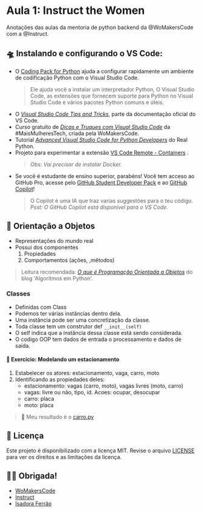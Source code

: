 # Aula 1: Instruct the Women 
Anotações das aulas da mentoria de python backend da @WoMakersCode com a @Instruct.

## 🛸 Instalando e configurando o VS Code:
- O [Coding Pack for Python](https://code.visualstudio.com/docs/python/coding-pack-python) ajuda a configurar rapidamente um ambiente de codificação Python com o Visual Studio Code. 
    > Ele ajuda você a instalar um interpretador Python, O Visual Studio Code, as extensões que fornecem suporte para Python no Visual Studio Code e vários pacotes Python comuns e úteis.
- O [*Visual Studio Code Tips and Tricks*](https://code.visualstudio.com/docs/getstarted/tips-and-tricks?WT.mc_id=devto-blog-gllemos), parte da documentação oficial do VS Code.
- Curso gratuito de [*Dicas e Truques com Visual Studio Code*](https://maismulheres.tech/courses/enrolled/1345414) da #MaisMulheresTech, criada pela WoMakersCode.
- Tutorial [*Advanced Visual Studio Code for Python Developers*](https://realpython.com/advanced-visual-studio-code-python/#setting-up-pylance) do Real Python.
- Projeto para experimentar a extensão [VS Code Remote - Containers](https://github.com/microsoft/vscode-remote-try-python) .
    > *Obs: Vai precisar de instalar Docker.*
- Se você é estudante de ensino superior, parabéns! Você tem acceso ao GitHub Pro, acesse pelo [GitHub Student Developer Pack](https://education.github.com/pack) e ao [GitHub Copilot](https://www.youtube.com/watch?v=EGiXsfyBST8)! 
    > O Copilot é uma IA que traz varias suggestões para o teu código. *Psst: O GitHub Copilot está disponível para o VS Code.*

## 🤹 Orientação a Objetos
- Representações do mundo real
- Possui dos componentes
    1. Propiedades
    2. Comportamentos (ações, ,mêtodos)
> Leitura recomendada: [*O que é Programação Orientada a Objetos*](https://algoritmosempython.com.br/cursos/programacao-python/classes-objetos/) do blog 'Algoritmos em Python'.

### Classes
- Definidas com Class <NomeDaClasse>
- Podemos ter várias instâncias dentro dela.
- Uma instância pode ser uma concretização da classe.
- Toda classe tem um construtor def `__init__(self)`
- O self indica que a instância dessa classe está sendo considerada.
- O codigo OOP tem dados de entrada o processamento e dados de saída.

#### 🎯 Exercício: Modelando um estacionamento
1. Estabelecer os atores: estacionamento, vaga, carro, moto
2. Identificando as propiedades deles:
    - estacionamento: vagas (carro, moto), vagas livres (moto, carro)
    - vagas: livre ou não, tipo, id. Acoes: ocupar, desocupar
    - carro: placa
    - moto: placa
> 📁 Meu resultado é o [carro.py](https://github.com/elizaespinoza/instruct-the-women-2022/blob/master/python1/carro.py)

## 📃 Licença
Este projeto é disponibilizado com a licença MIT. Revise o arquivo [LICENSE](https://github.com/elizaespinoza/instruct-the-women-2022/blob/master/license) para ver os direitos e as limitações da licença.

## 🙇‍♀️ Obrigada!
- [WoMakersCode](https://womakerscode.org/instruct)
- [Instruct](https://github.com/instruct-br)
- [Isadora Ferrão](https://www.linkedin.com/in/isadora-ferrao/)